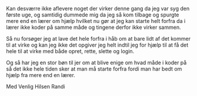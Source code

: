 Kan desværre ikke aflevere noget der virker denne gang da jeg var syg den første uge,
og samtidig dummede mig da jeg så kom tilbage og spurgte mere end en lærer om hjælp
hvilket nu gør at jeg kan starte helt forfra da i lærer ikke koder på samme måde og 
tingene derfor ikke virker sammen.

Så nu forsøger jeg at lave det hele forfra i håb om at bare lidt af det kommer til at virke
og kan jeg ikke det opgiver jeg helt indtil jeg for hjælp til at få det hele til at virke med 
både opret, rette, slette og login.

Og så har jeg en stor bøn til jer om at blive enige om hvad måde i koder på så det ikke
hele tiden sker at man må starte forfra fordi man har bedt om hjælp fra mere end en lærer.

Med Venlig Hilsen
Randi
